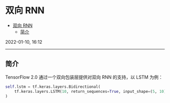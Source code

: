 # 双向 RNN

- [双向 RNN](#双向-rnn)
  - [简介](#简介)

2022-01-10, 16:12
***

## 简介

TensorFlow 2.0 通过一个双向包装层提供对双向 RNN 的支持，以 LSTM 为例：

```python
self.lstm = tf.keras.layers.Bidirectional(
    tf.keras.layers.LSTM(10, return_sequences=True, input_shape=(5, 10))
)
```
